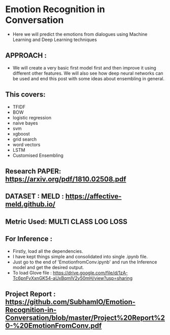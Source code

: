 # Emotion Recognition in Conversation
- Here we will predict the emotions from dialogues using Machine Learning and Deep Learning techniques


## APPROACH :

- We will create a very basic first model first and then improve it using different other features. We will also see how deep neural networks can be used and end this post with some ideas about ensembling in general.

## This covers:
- TFIDF
- BOW
- logistic regression
- naive bayes
- svm
- xgboost
- grid search
- word vectors
- LSTM
- Customised Ensembling

## Research PAPER: https://arxiv.org/pdf/1810.02508.pdf

## DATASET : MELD : https://affective-meld.github.io/

## Metric Used: MULTI CLASS LOG LOSS

## For Inference : 

- Firstly, load all the dependencies.
- I have kept things simple and consolidated into single .ipynb file. 
- Just go to the end of 'EmotionfromConv.ipynb' and run the Inference model and get the desired output.
- To load Glove file : https://drive.google.com/file/d/1zA-Tc6pnFvXxnGK54-aUxBqmlV2y50mH/view?usp=sharing

## Project Report  : https://github.com/SubhamIO/Emotion-Recognition-in-Conversation/blob/master/Project%20Report%20-%20EmotionFromConv.pdf
